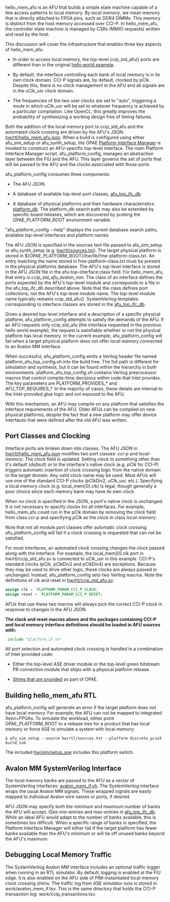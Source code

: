 hello_mem_afu is an AFU that builds a simple state machine capable of a few
access patterns to local memory. By *local memory*, we mean memory that is
directly attached to FPGA pins, such as DDR4 DIMMs. This memory is distinct
from the host memory accessed over CCI-P. In hello_mem_afu, the controller
state machine is managed by CSRs (MMIO requests) written and read by the
host.

This discussion will cover the infrastructure that enables three key aspects
of hello_mem_afu:

- In order to access local memory, the top-level ccip_std_afu() ports are
  different than in the original [hello world example](../01_hello_world).

- By default, the interface controlling each bank of local memory is in its
  own clock domain. CCI-P signals are, by default, clocked by pClk. Despite
  this, there is no clock management in the AFU and all signals are in the
  uClk_usr clock domain.

- The frequencies of the two user clocks are set to "auto", triggering a mode
  in which uClk_usr will be set to whatever frequency is achieved by a
  particular compilation. Like OpenCL, this greatly improves the probability
  of synthesizing a working design free of timing failures.

Both the addition of the local memory port to ccip_std_afu and the automated
clock crossing are driven by the AFU's JSON:
[hw/rtl/hello_mem_afu.json](hw/rtl/hello_mem_afu.json). When a build is
configured using either afu_sim_setup or afu_synth_setup, the OPAE [Platform
Interface Manager](https://github.com/OPAE/opae-sdk/tree/master/platforms) is
invoked to construct an AFU-specific top-level interface. The main Platform
Interface Manager script, afu_platform_config, manages an abstraction layer
between the FIU and the AFU. This layer governs the set of ports that will be
passed to the AFU and the clocks associated with those ports.

afu_platform_config consumes three components:

- The AFU JSON.

- A database of available top-level port classes,
  [afu_top_ifc_db](https://github.com/OPAE/opae-sdk/tree/master/platforms/afu_top_ifc_db).

- A database of physical platforms and their hardware characteristics
  [platform_db](https://github.com/OPAE/opae-sdk/tree/master/platforms/platform_db).
  The platform_db search path may also be extended by specific board releases,
  which are discovered by probing the OPAE_PLATFORM_ROOT environment variable.

"afu_platform_config --help" displays the current database search paths,
available top-level interfaces and platform names.

The AFU JSON is specified in the sources text file passed to afu_sim_setup or
afu_synth_setup (e.g. [hw/rtl/sources.txt](hw/rtl/sources.txt)). The target
physical platform is stored in
${OPAE_PLATFORM_ROOT}/hw/lib/fme-platform-class.txt. An entry matching the name
stored in fme-platform-class.txt must be present in the physical platforms
database. The AFU's top-level interface is stored in the AFU JSON file in the
afu-top-interface:class field. For hello_mem_afu, that entry is
*ccip_std_afu_avalon_mm*. The class of an interface defines the ports
expected by the AFU's top-level module and corresponds to a file in the
afu_top_ifc_db described above. Note that the class defines port collections,
not the AFU's top-level module name. The top-level module name typically
remains ccip_std_afu(). SystemVerilog templates corresponding to interface
classes are stored in the
[afu_top_ifc_db](https://github.com/OPAE/opae-sdk/tree/master/platforms/afu_top_ifc_db).

Given a desired top-level interface and a description of a specific physical
platform, afu_platform_config attempts to satisfy the demands of the AFU. If
an AFU requests only ccip_std_afu (the interface requested in the previous
hello world example), the request is satisfiable whether or not the physical
platform has local memory. In the current example, afu_platform_config will
fail when a target physical platform does not offer local memory connected to
an Avalon MM interface.

When successful, afu_platform_config emits a Verilog header file named
platform_afu_top_config.vh into the build tree. The full path is different
for simulation and synthesis, but it can be found within the hierarchy in both
environments. platform_afu_top_config.vh contains Verilog preprocessor macros
that control compile-time decisions within code that Intel provides. The key
parameters are PLATFORM_PROVIDES_* and AFU_TOP_REQUIRES_*. In the majority of
cases, these details are internal to the Intel-provided glue logic and not
exposed to the AFU.

With this mechanism, an AFU may compile on any platform that satisfies the
interface requirements of the AFU. Older AFUs can be compiled on new physical
platforms, despite the fact that a new platform may offer device interfaces
that were defined after the old AFU was written.

## Port Classes and Clocking

Interface ports are broken down into classes.  The AFU JSON in
[hw/rtl/hello_mem_afu.json](hw/rtl/hello_mem_afu.json) modifies two port
classes: *cci-p* and *local-memory*. The clock field is updated. Setting
*clock* to something other than it's default (*default*) or to the interface's
native clock (e.g. *pClk* for CCI-P) triggers automatic insertion of clock
crossing logic from the native domain to the target domain. Any valid clock
name may be used. Most AFUs will use one of the standard CCI-P clocks
(pClkDiv2, uClk_usr, etc.). Specifying a local memory clock
(e.g. local_mem[0].clk) is legal, though generally a poor choice since each
memory bank may have its own clock.

When no clock is specified in the JSON, a port's native clock is unchanged.
It is not necessary to specify clocks for all interfaces. For example,
hello_mem_afu could run in the pClk domain by removing the *clock* field
from class *cci-p* and specifying *pClk* as the clock in class
*local-memory*.

Note that not all module port classes offer automatic clock crossing.
afu_platform_config will fail if a clock crossing is requested that can not
be satisfied.

For most interfaces, an automated clock crossing changes the clock passed
along with the interface. For example, the local_mem[0].clk port in
hw/rtl/ccip_std_afu.sv is connected to uClk_usr in this example. CCI-P's
standard clocks (pClk, pClkDiv2 and pClkDiv4) are exceptions. Because they may
be used to drive other logic, these clocks are always passed in
unchanged. Instead, afu_platform_config sets two Verilog macros. Note the
definitions of clk and reset in
[hw/rtl/ccip_std_afu.sv](hw/rtl/ccip_std_afu.sv):

```verilog
assign clk = `PLATFORM_PARAM_CCI_P_CLOCK;
assign reset = `PLATFORM_PARAM_CCI_P_RESET;
```

AFUs that use these two macros will always pick the correct CCI-P clock in
response to changes in the AFU JSON.

__The clock and reset macros above and the packages containing CCI-P and
local memory interface definitions should be loaded in AFU sources with:__

```verilog
`include "platform_if.vh"
```

All port selection and automated clock crossing is handled in a combination of
Intel-provided code:

- Either the top-level ASE driver module or the top-level green bitstream
  PR connection module that ships with a physical platform release.

- [Shims that are
  provided](https://github.com/OPAE/opae-sdk/tree/master/platforms/platform_if/rtl/platform_shims)
  as part of OPAE.
  
## Building hello_mem_afu RTL

afu_platform_config will generate an error if the target platform does not
have local memory. For example, the AFU can not be mapped to integrated
Xeon+FPGAs. To simulate the workload, either point OPAE_PLATFORM_ROOT to a
release tree for a product that has local memory or force ASE to simulate a
system with local memory:

```console
$ afu_sim_setup --source hw/rtl/sources.txt --platform discrete_pcie3 build_sim
```

The included [hw/sim/setup_ase](hw/sim/setup_ase) includes this platform
switch.

## Avalon MM SystemVerilog Interface

The local memory banks are passed to the AFU as a vector of SystemVerilog
interfaces:
[avalon_mem_if.vh](https://github.com/OPAE/opae-sdk/blob/master/platforms/platform_if/rtl/device_if/avalon_mem_if.vh).
The SystemVerilog interface wraps the usual Avalon MM signals. These wrapped
signals are easily mapped to individual Avalon wire names or ports, if
desired.

AFU JSON may specify both the minimum and maximum number of banks the AFU will
accept. (See min-entries and max-entries in
[afu_top_ifc_db](https://github.com/OPAE/opae-sdk/tree/master/platforms/afu_top_ifc_db).
While an ideal AFU would adapt to the number of banks available, this is
sometimes too difficult. When a specific range of banks is specified, the
Platform Interface Manager will either fail if the target platform has fewer
banks available than the AFU's minimum or will tie off unused banks beyond the
AFU's maximum.

## Debugging Local Memory Traffic

The SystemVerilog Avalon MM interface includes an optional traffic logger when
running in an RTL simulator. By default, logging is enabled at the FIU
edge. It is also enabled on the AFU side of PIM-instantiated local memory
clock crossing shims. The traffic log from ASE simulator runs is stored in
work/avalon_mem_if.tsv. This is the same directory that holds the CCI-P
transaction log: work/ccip_transactions.tsv.
